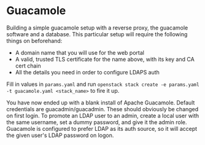 # Guacamole
Building a simple guacamole setup with a reverse proxy, the guacamole software and a database. This particular setup will require the following things on beforehand:
  - A domain name that you will use for the web portal
  - A valid, trusted TLS certificate for the name above, with its key and CA cert chain
  - All the details you need in order to configure LDAPS auth

Fill in values in `params.yaml` and run `openstack stack create -e params.yaml -t guacamole.yaml <stack_name>` to fire it up.

You have now ended up with a blank install of Apache Guacamole. Default credentials are guacadmin/guacadmin. These should obviously be changed on first login. To promote an LDAP user to an admin, create a local user with the same username, set a dummy password, and give it the admin role. Guacamole is configured to prefer LDAP as its auth source, so it will accept the given user's LDAP password on logon.
